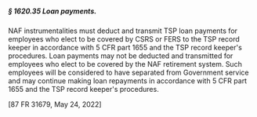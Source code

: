 ##### § 1620.35 Loan payments. #####

NAF instrumentalities must deduct and transmit TSP loan payments for employees who elect to be covered by CSRS or FERS to the TSP record keeper in accordance with 5 CFR part 1655 and the TSP record keeper's procedures. Loan payments may not be deducted and transmitted for employees who elect to be covered by the NAF retirement system. Such employees will be considered to have separated from Government service and may continue making loan repayments in accordance with 5 CFR part 1655 and the TSP record keeper's procedures.

[87 FR 31679, May 24, 2022]